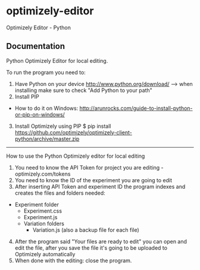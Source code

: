 # optimizely-editor
Optimizely Editor - Python

Documentation
-------------

Python Optimizely Editor for local editing.

To run the program you need to:

1. Have Python on your device http://www.python.org/download/ --> when installing make sure to check "Add Python to your path"
2. Install PIP
  - How to do it on Windows: http://arunrocks.com/guide-to-install-python-or-pip-on-windows/
3. Install Optimizely using PIP
  $ pip install https://github.com/optimizely/optimizely-client-python/archive/master.zip

-------------------------------
How to use the Python Optimizely editor for local editing

1. You need to know the API Token for project you are editing - optimizely.com/tokens
2. You need to know the ID of the experiment you are going to edit
3. After inserting API Token and experiment ID the program indexes and creates the files and folders needed:
  - Experiment folder
      - Experiment.css
      - Experiment.js
      - Variation folders
          - Variation.js
  (also a backup file for each file)
4. After the program said "Your files are ready to edit" you can open and edit the file, after you save the file it's going to be uploaded to Optimizely automatically
5. When done with the editing: close the program.

